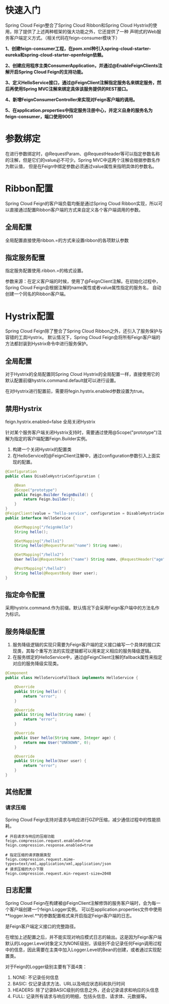 # 快速入门
Spring Cloud Feign整合了Spring Cloud Ribbon和Spring Cloud Hystrix的使用，除了提供了上述两种框架的强大功能之外，它还提供了一种
声明式的Web服务客户端定义方式。（相关代码在feign-consumer模块下）

**1、创建feign-consumer工程，在pom.xml种引入spring-cloud-starter-eureka和spring-cloud-starter-openfeign依赖。**

**2、创建应用程序主类ConsumerApplication，并通过@EnableFeignClients注解开启Spring Cloud Feign的支持功能。**

**3、定义HelloService接口，通过@FeignClient注解指定服务名来绑定服务，然后再使用Spring MVC注解来绑定具体该服务提供的REST接口。**

**4、新增FeignConsumerController来实现对Feign客户端的调用。**

**5、在application.properties中指定服务注册中心，并定义自身的服务名为feign-consumer，端口使用9001**

# 参数绑定
在进行参数绑定时，@RequestParam、@RequestHeader等可以指定参数名称的注解，但是它们的value必不可少。Spring MVC中这两个注解会根据参数名作为默认值，
但是在Feign中绑定参数必须通过value属性来指明具体的参数名。

# Ribbon配置
Spring Cloud Feign的客户端负载均衡是通过Spring Cloud Ribbon实现，所以可以直接通过配置Ribbon客户端的方式来自定义各个客户端调用的参数。

## 全局配置
全局配置直接使用ribbon.<key>=<value>的方式来设置ribbon的各项默认参数

## 指定服务配置
指定服务配置使用<client>.ribbon.<key>=<value>的格式设置。

<client>参数来源：在定义客户端的时候，使用了@FeignClient注解。在初始化过程中，Spring Cloud Feign会根据注解的name属性或者value属性指定的服务名，
自动创建一个同名的Ribbon客户端。

# Hystrix配置
Spring Cloud Feign除了整合了Spring Cloud Ribbon之外，还引入了服务保护与容错的工具Hystrix。
默认情况下，Spring Cloud Feign会将所有Feign客户端的方法都封装到Hystrix命令中进行服务保护。

## 全局配置
对于Hystrix的全局配置同Spring Cloud Hystrix的全局配置一样，直接使用它的默认配置前缀hystrix.command.default就可以进行设置。

在对Hystrix进行配置前，需要将fegin.hystrix.enabled参数设置为true。

## 禁用Hystrix
feign.hystrix.enabled=false 全局关闭Hystrix

针对某个服务客户端关闭Hystrix支持时，需要通过使用@Scope("prototype")注解为指定的客户端配置Feign.Builder实例。

1. 构建一个关闭Hystrix的配置类
2. 在HelloService的@FeignClient注解中，通过configuration参数引入上面实现的配置。

```java
@Configuration
public class DisableHystrixConfiguration {

    @Bean
    @Scope("prototype")
    public Feign.Builder feignBuild() {
        return Feign.builder();
    }
}
@FeignClient(value = "hello-service", configuration = DisableHystrixConfiguration.class)
public interface HelloService {

    @GetMapping("/feignHello")
    String hello();

    @GetMapping("/hello1")
    String hello(@RequestParam("name") String name);

    @GetMapping("/hello2")
    User hello(@RequestHeader("name") String name, @RequestHeader("age") Integer age);

    @PostMapping("/hello3")
    String hello(@RequestBody User user);
}
```

## 指定命令配置
采用hystrix.command.<commandKey>作为前缀。<commandKey>默认情况下会采用Feign客户端中的方法名作为标识。

## 服务降级配置
1. 服务降级逻辑的实现只需要为Feign客户端的定义接口编写一个具体的接口实现类，其每个重写方法的实现逻辑都可以用来定义相应的服务降级逻辑。
2. 在服务绑定的HelloService中，通过@FeignClient注解的fallback属性来指定对应的服务降级实现类。

```java
@Component
public class HelloServiceFallback implements HelloService {

    @Override
    public String hello() {
        return "error";
    }

    @Override
    public String hello(String name) {
        return "error";
    }

    @Override
    public User hello(String name, Integer age) {
        return new User("UNKNOWN", 0);
    }

    @Override
    public String hello(User user) {
        return "error";
    }
}
```

## 其他配置
### 请求压缩
Spring Cloud Feign支持对请求与响应进行GZIP压缩，减少通信过程中的性能损耗。
```properties
# 开启请求与响应的压缩功能
feign.compression.request.enabled=true
feign.compression.response.enabled=true

# 指定压缩的请求数据类型
feign.compression.request.mime-types=text/xml,application/xml,application/json
# 请求压缩的大小下限
feign.compression.request.min-request-size=2048
```

## 日志配置
Spring Cloud Feign在构建被@FeignClient注解修饰的服务客户端时，会为每一个客户端创建一个feign.Logger实例。
可以在application.properties文件中使用**logger.level.<FeignClient>**的参数配置格式来开启指定Feign客户端的日志。

<FeignClient>是Feign客户端定义接口的完整路径。

在增加上述配置之后，并不能实现对响应模式日志的输出。这是因为Feign客户端默认的Logger.Level对象定义为NONE级别，该级别不会记录任何Feign调用过程中的信息，因此需要在主类中加入Logger.Level的Bean的创建，或者通过实现配置类。

对于Feign的Logger级别主要有下面4类：
1. NONE: 不记录任何信息
2. BASIC: 仅记录请求方法、URL以及响应状态码和执行时间
3. HEADERS: 除了记录BASIC级别的信息之外，还会记录请求和响应的头信息
4. FULL: 记录所有请求与响应的明细，包括头信息、请求体、元数据等。